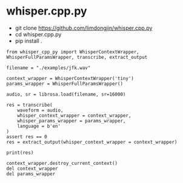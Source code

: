 # whisper.cpp.py

- git clone https://github.com/limdongjin/whisper.cpp.py
- cd whisper.cpp.py
- pip install .

```python3
from whisper_cpp_py import WhisperContextWrapper, WhisperFullParamsWrapper, transcribe, extract_output

filename = "./examples/jfk.wav"

context_wrapper = WhisperContextWrapper('tiny')
params_wrapper = WhisperFullParamsWrapper()
    
audio, sr = librosa.load(filename, sr=16000)

res = transcribe(
    waveform = audio,
    whisper_context_wrapper = context_wrapper,
    whisper_params_wrapper = params_wrapper,
    language = b'en'
)
assert res == 0
res = extract_output(whisper_context_wrapper = context_wrapper)

print(res)
    
context_wrapper.destroy_current_context()
del context_wrapper
del params_wrapper
```
